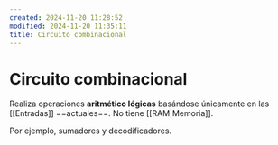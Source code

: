 ```yaml
---
created: 2024-11-20 11:28:52
modified: 2024-11-20 11:35:11
title: Circuito combinacional
---
```


# Circuito combinacional

Realiza operaciones **aritmético lógicas** basándose únicamente en las [[Entradas]] ==actuales==. No tiene [[RAM|Memoria]].

Por ejemplo, sumadores y decodificadores.
